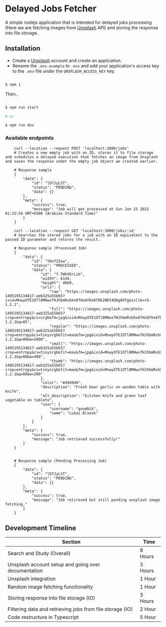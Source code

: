 # Delayed Jobs Fetcher
A simple nodejs application that is intended for delayed jobs processing (Here we are fetching images from [Unsplash](https://unsplash.com/developers) API) and storing the response into file storage.


## Installation
- Create a [Unsplash](https://unsplash.com/developers) account and create an application.
- Rename the `.env.example` to `.env` and add your application's access key to the `.env` file under the `UNSPLASH_ACCESS_KEY` key.

```bash

$ npm i
```
Then..

```bash

$ npm run start

# or

$ npm run dev
```

### Available endpoints
```
    curl --location --request POST 'localhost:3000/jobs'
    # Creates a new empty job with an ID, stores it to file storage and schedules a delayed execution that fetches an image from Unsplash and saves the response under the empty job object we created earlier.

    # Response sample
    {
        "data": {
            "id": "lD7JyLST",
            "status": "PENDING",
            "data": {}
        },
        "meta": {
            "success": true,
            "message": "Job will get processed at Sun Jan 23 2022 01:22:54 GMT+0300 (Arabian Standard Time)"
        }
    }
```
```
    curl --location --request GET 'localhost:3000/jobs/:id'
    # Searches the stored jobs for a job with an ID equivalent to the passed ID parameter and returns the result.

    # Response sample (Processed Job)
    {
        "data": {
            "id": "Ybnf2Iow",
            "status": "PROCESSED",
            "data": {
                "id": "f-TWhXOrLiU",
                "width": 6144,
                "height": 4069,
                "urls": {
                    "raw": "https://images.unsplash.com/photo-1495195134817-aeb325a55b65?ixid=MnwyOTE1OTl8MHwxfHJhbmRvbXx8fHx8fHx8fDE2NDI4ODg0OTg&ixlib=rb-1.2.1",
                    "full": "https://images.unsplash.com/photo-1495195134817-aeb325a55b65?crop=entropy&cs=srgb&fm=jpg&ixid=MnwyOTE1OTl8MHwxfHJhbmRvbXx8fHx8fHx8fDE2NDI4ODg0OTg&ixlib=rb-1.2.1&q=85",
                    "regular": "https://images.unsplash.com/photo-1495195134817-aeb325a55b65?crop=entropy&cs=tinysrgb&fit=max&fm=jpg&ixid=MnwyOTE1OTl8MHwxfHJhbmRvbXx8fHx8fHx8fDE2NDI4ODg0OTg&ixlib=rb-1.2.1&q=80&w=1080",
                    "small": "https://images.unsplash.com/photo-1495195134817-aeb325a55b65?crop=entropy&cs=tinysrgb&fit=max&fm=jpg&ixid=MnwyOTE1OTl8MHwxfHJhbmRvbXx8fHx8fHx8fDE2NDI4ODg0OTg&ixlib=rb-1.2.1&q=80&w=400",
                    "thumb": "https://images.unsplash.com/photo-1495195134817-aeb325a55b65?crop=entropy&cs=tinysrgb&fit=max&fm=jpg&ixid=MnwyOTE1OTl8MHwxfHJhbmRvbXx8fHx8fHx8fDE2NDI4ODg0OTg&ixlib=rb-1.2.1&q=80&w=200"
                },
                "color": "#d9d9d9",
                "description": "Fresh bear garlic on wooden table with knife",
                "alt_description": "kitchen knife and green leaf vegetable on tableto",
                "user": {
                    "username": "goumbik",
                    "name": "Lukas Blazek"
                }
            }
        },
        "meta": {
            "success": true,
            "message": "Job retrieved successfully!"
        }
    }
    

    # Response sample (Pending Processing Job)
    {
        "data": {
            "id": "lD7JyLST",
            "status": "PENDING",
            "data": {}
        },
        "meta": {
            "success": true,
            "message": "Job retireved but still pending unsplash image fetching."
        }
    }
```

## Development Timeline
<table>
<thead>
    <tr>
        <th>Section</th>
        <th>Time</th>
    </tr>
</thead>
<tbody>
    <tr>
        <td>Search and Study (Overall)</td>
        <td>8 Hours</td>
    </tr>
    <tr>
        <td>Unsplash account setup and going over documentation</td>
        <td>3 Hours</td>
    </tr>
    <tr>
        <td>Unsplash integration</td>
        <td>1 Hour</td>
    </tr>
    <tr>
        <td>Random image fetching functionality</td>
        <td>1 Hour</td>
    </tr>
    <tr>
        <td>Storing response into file storage (IO)</td>
        <td>3 Hours</td>
    </tr>
    <tr>
        <td>Filtering data and retrieving jobs from file storage (IO)</td>
        <td>2 Hour</td>
    </tr>
    <tr>
        <td>Code restructure in Typescript</td>
        <td>5 Hour</td>
    </tr>
</tbody>
</table>